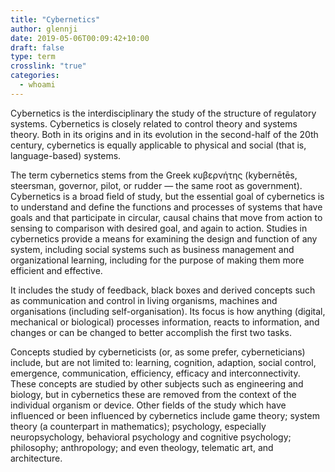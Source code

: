 ```yaml
---
title: "Cybernetics"
author: glennji
date: 2019-05-06T00:09:42+10:00
draft: false
type: term
crosslink: "true"
categories:
  - whoami
---
```

Cybernetics is the interdisciplinary the study of the structure of regulatory systems. Cybernetics is closely related to control theory and systems theory. Both in its origins and in its evolution in the second-half of the 20th century, cybernetics is equally applicable to physical and social (that is, language-based) systems.

The term cybernetics stems from the Greek κυβερνήτης (kybernētēs, steersman, governor, pilot, or rudder — the same root as government). Cybernetics is a broad field of study, but the essential goal of cybernetics is to understand and define the functions and processes of systems that have goals and that participate in circular, causal chains that move from action to sensing to comparison with desired goal, and again to action. Studies in cybernetics provide a means for examining the design and function of any system, including social systems such as business management and organizational learning, including for the purpose of making them more efficient and effective.

It includes the study of feedback, black boxes and derived concepts such as communication and control in living organisms, machines and organisations (including self-organisation). Its focus is how anything (digital, mechanical or biological) processes information, reacts to information, and changes or can be changed to better accomplish the first two tasks.

Concepts studied by cyberneticists (or, as some prefer, cyberneticians) include, but are not limited to: learning, cognition, adaption, social control, emergence, communication, efficiency, efficacy and interconnectivity. These concepts are studied by other subjects such as engineering and biology, but in cybernetics these are removed from the context of the individual organism or device. Other fields of the study which have influenced or been influenced by cybernetics include game theory; system theory (a counterpart in mathematics); psychology, especially neuropsychology, behavioral psychology and cognitive psychology; philosophy; anthropology; and even theology, telematic art, and architecture.
